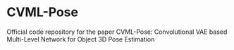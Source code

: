 # CVML-Pose
Official code repository for the paper CVML-Pose: Convolutional VAE based Multi-Level Network for Object 3D Pose Estimation
